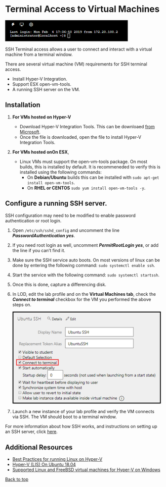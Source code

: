 # Terminal Access to Virtual Machines

![](images/terminal-window.png)

SSH Terminal access allows a user to connect and interact with a virtual machine from a terminal window.

There are several virtual machine (VM) requirements for SSH terminal access. 

- Install Hyper-V Integration. 
- Support ESX open-vm-tools. 
- A running SSH server on the VM.

## Installation

1. **For VMs hosted on Hyper-V**
    - Download Hyper-V Integration Tools. This can be downloaed [from Microsoft](https://www.microsoft.com/en-us/download/details.aspx?id=55106).
    - Once the file is downloaded, open the file to install Hyper-V Integration Tools.

1.  **For VMs hosted onOn ESX**, 

    - Linux VMs must support the open-vm-tools package. On most builds, this is installed by default. It is recommeneded to verify this is installed using the following commands: 
        - On **Debian/Ubuntu** builds this can be installed with ```sudo apt-get install open-vm-tools```.
        - On **RHEL or CENTOS** ```sudo yum install open-vm-tools -y```.

## Configure a running SSH server. 

SSH configuration may need to be modified to enable password authentication or root login.

1. Open ```/etc/ssh/sshd_config``` and uncomment the line **_PasswordAuthentication yes_**. 

1. If you need root login as well, uncomment **_PermitRootLogin yes_**, or add the line if you can’t find it. 

1. Make sure the SSH service auto boots. On most versions of linux can be done by entering the following command: ```sudo systemctl enable ssh```.

1. Start the service with the following command: ```sudo systemctl startssh```.

1. Once this is done, capture a differencing disk. 

1. In LOD, edit the lab profile and on the **Virtual Machines tab**, check the **_Connect to terminal_** checkbox for the VM you performed the above steps on. 

    ![](images/connect-to-terminal.png)

1. Launch a new instance of your lab profile and verify the VM connects via SSH. The VM should boot to a terminal window.

For more information about how SSH works, and instructions on setting up an SSH server, click [here](https://www.tecmint.com/install-openssh-server-in-linux/).

## Additional Resources

- [Best Practices for running Linux on Hyper-V](https://docs.microsoft.com/en-us/windows-server/virtualization/hyper-v/best-practices-for-running-linux-on-hyper-v)
- [Hyper-V (LIS) On Ubuntu 18.04](https://oitibs.com/hyper-v-lis-on-ubuntu-18-04/)
- [Supported Linux and FreeBSD virtual machines for Hyper-V on Windows](https://docs.microsoft.com/en-us/windows-server/virtualization/hyper-v/supported-linux-and-freebsd-virtual-machines-for-hyper-v-on-windows)

[Back to top](#terminal-access-to-virtual-machines)
